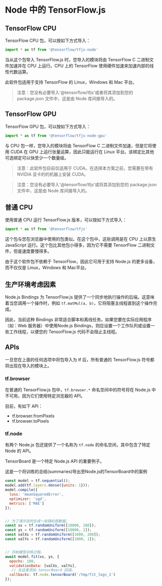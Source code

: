 # Node 中的 TensorFlow.js

## TensorFlow CPU

TensorFlow CPU 包，可以按如下方式导入：


```js
import * as tf from '@tensorflow/tfjs-node'
```


当从这个包导入 TensorFlow.js 时，您导入的模块将由 TensorFlow C 二进制文件加速并在 CPU 上运行。CPU 上的 TensorFlow 使用硬件加速来加速内部的线性代数运算。

此软件包适用于支持 TensorFlow 的 Linux，Windows 和 Mac 平台。

> 注意：您没有必要导入'@tensorflow/tfjs'或者将其添加到您的 package.json 文件中，这是由 Node 库间接导入的。


## TensorFlow GPU

TensorFlow GPU 包，可以按如下方式导入：


```js
import * as tf from '@tensorflow/tfjs-node-gpu'
```

与 CPU 包一样，您导入的模块将由 TensorFlow C 二进制文件加速，但是它将使用 CUDA 在 GPU 上运行张量运算，因此只能运行在 Linux 平台。该绑定比其他可选绑定可以快至少一个数量级。

> 注意：此软件包目前仅适用于 CUDA。在选择本方案之前，您需要在带有 NVIDIA 显卡的的机器上安装 CUDA。

> 注意：您没有必要导入'@tensorflow/tfjs'或将其添加到您的 package.json 文件中，这是由 Node 库间接导入的。


## 普通 CPU

使用普通 CPU 运行 TensorFlow.js 版本，可以按如下方式导入：


```js
import * as tf from '@tensorflow/tfjs'
```

这个包与您在浏览器中使用的包类似。在这个包中，这些调用是在 CPU 上以原生 JavaScript 运行。这个包比其他包小得多，因为它不需要 TensorFlow 二进制文件，但是速度要慢得多。

由于这个软件包不依赖于 TensorFlow，因此它可用于支持 Node.js 的更多设备，而不仅仅是 Linux，Windows 和 Mac平台。


## 生产环境考虑因素

Node.js Bindings 为 TensorFlow.js 提供了一个同步地执行操作的后端。这意味着当您调用一个操作时，例如 `tf.matMul(a, b)`，它将阻塞主线程直到这个操作完成。

因此，当前这种 Bindings 非常适合脚本和离线任务。如果您要在实际应用程序（如：Web 服务器）中使用Node.js Bindings，则应设置一个工作队列或设置一些工作线程，以便您的 TensorFlow.js 代码不会阻止主线程。


## APIs

一旦您在上面的任何选项中将包导入为 tf 后，所有普通的 TensorFlow.js 符号都将出现在导入的模块上。

### tf.browser

在普通的 TensorFlow.js 包中，`tf.browser.*` 命名空间中的符号将在 Node.js 中不可用，因为它们使用特定浏览器的 API。

目前，有如下 API：

*   tf.browser.fromPixels
*   tf.browser.toPixels

### tf.node

有两个 Node.js 包还提供了一个名称为 `tf.node` 的命名空间，其中包含了特定 Node 的 API。

TensorBoard 是一个特定 Node.js API 的重要例子。

这是一个将训练的总结(summaries)导出至Node.js的TensorBoard中的案例

```js
const model = tf.sequential();
model.add(tf.layers.dense({units: 1}));
model.compile({
  loss: 'meanSquaredError',
  optimizer: 'sgd',
  metrics: ['MAE']
});


// 为了演示目的生成一些随机假数据。
const xs = tf.randomUniform([10000, 200]);
const ys = tf.randomUniform([10000, 1]);
const valXs = tf.randomUniform([1000, 200]);
const valYs = tf.randomUniform([1000, 1]);


// 开始模型训练过程。
await model.fit(xs, ys, {
  epochs: 100,
  validationData: [valXs, valYs],
   // 在这里添加 tensorBoard 回调。
  callbacks: tf.node.tensorBoard('/tmp/fit_logs_1')
});
```
